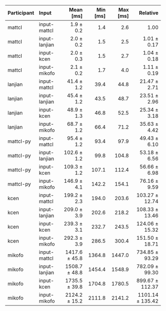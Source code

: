 | Participant | Input | Mean [ms] | Min [ms] | Max [ms] | Relative |
|:---|:---|---:|---:|---:|---:|
| mattcl | input-mattcl | 1.9 ± 0.2 | 1.4 | 2.6 | 1.00 |
| mattcl | input-lanjian | 2.0 ± 0.2 | 1.5 | 2.5 | 1.01 ± 0.17 |
| mattcl | input-kcen | 2.0 ± 0.3 | 1.5 | 2.7 | 1.04 ± 0.18 |
| mattcl | input-mikofo | 2.1 ± 0.2 | 1.7 | 4.0 | 1.11 ± 0.19 |
| lanjian | input-mattcl | 41.4 ± 1.2 | 39.4 | 44.8 | 21.47 ± 2.71 |
| lanjian | input-lanjian | 45.4 ± 1.2 | 43.5 | 48.7 | 23.51 ± 2.96 |
| lanjian | input-kcen | 48.9 ± 1.3 | 46.8 | 52.5 | 25.34 ± 3.18 |
| lanjian | input-mikofo | 68.7 ± 1.2 | 66.4 | 71.2 | 35.63 ± 4.42 |
| mattcl-py | input-mattcl | 95.4 ± 1.2 | 93.4 | 97.9 | 49.43 ± 6.10 |
| mattcl-py | input-lanjian | 102.6 ± 1.2 | 99.8 | 104.8 | 53.18 ± 6.56 |
| mattcl-py | input-kcen | 109.3 ± 1.2 | 107.1 | 112.4 | 56.66 ± 6.98 |
| mattcl-py | input-mikofo | 146.9 ± 4.1 | 142.2 | 154.1 | 76.16 ± 9.59 |
| kcen | input-mattcl | 199.2 ± 2.3 | 194.0 | 203.6 | 103.27 ± 12.74 |
| kcen | input-lanjian | 209.0 ± 3.9 | 202.6 | 218.2 | 108.33 ± 13.46 |
| kcen | input-kcen | 239.3 ± 3.1 | 232.7 | 243.5 | 124.06 ± 15.32 |
| kcen | input-mikofo | 292.3 ± 3.9 | 286.5 | 300.4 | 151.50 ± 18.71 |
| mikofo | input-mattcl | 1417.6 ± 45.8 | 1364.8 | 1447.0 | 734.85 ± 93.29 |
| mikofo | input-lanjian | 1508.7 ± 48.8 | 1454.4 | 1548.9 | 782.09 ± 99.30 |
| mikofo | input-kcen | 1735.5 ± 39.8 | 1704.8 | 1780.5 | 899.67 ± 112.37 |
| mikofo | input-mikofo | 2124.2 ± 15.2 | 2111.8 | 2141.2 | 1101.14 ± 135.42 |
